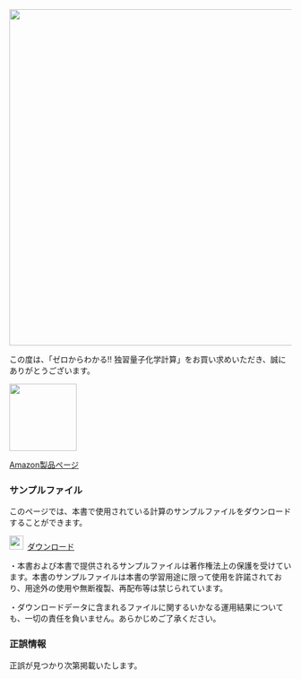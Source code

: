 <img src="https://user-images.githubusercontent.com/62088244/76489262-2ac42f80-646b-11ea-885b-6a9a8d171998.jpg" width="600px">

この度は、「ゼロからわかる!! 独習量子化学計算」をお買い求めいただき、誠にありがとうございます。

<img src="https://user-images.githubusercontent.com/62088244/76489219-0ff1bb00-646b-11ea-9073-c387c0032907.jpg" width="120px">

[Amazon製品ページ](https://www.amazon.co.jp/)

### サンプルファイル

このページでは、本書で使用されている計算のサンプルファイルをダウンロードすることができます。

<img src="https://user-images.githubusercontent.com/62088244/76489282-36aff180-646b-11ea-977c-f4ed77d5b8d8.png" width="25px">&ensp;[ダウンロード](https://github.com/werty99-88/welove9/raw/0e4c007ad152cdec8323b302dab328bb705c74b1/test.zip)


・本書および本書で提供されるサンプルファイルは著作権法上の保護を受けています。本書のサンプルファイルは本書の学習用途に限って使用を許諾されており、用途外の使用や無断複製、再配布等は禁じられています。

・ダウンロードデータに含まれるファイルに関するいかなる運用結果についても、一切の責任を負いません。あらかじめご了承ください。

### 正誤情報

正誤が見つかり次第掲載いたします。

